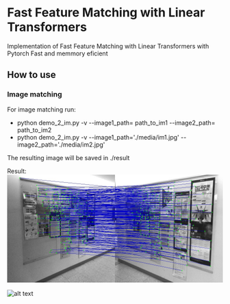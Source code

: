 # Fast Feature Matching with Linear Transformers

Implementation of Fast Feature Matching with Linear Transformers with Pytorch
Fast and memmory eficient 

## How to use
### Image matching

For image matching run:

- python demo_2_im.py  -v --image1_path= path_to_im1  --image2_path= path_to_im2
- python demo_2_im.py  -v --image1_path='./media/im1.jpg'  --image2_path='./media/im2.jpg' 

The resulting image will be saved in ./result

Result:
![alt text](./results/res.jpg)

![alt text](./results/car.gif)
